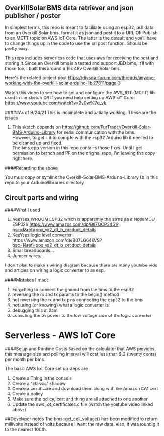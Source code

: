 ## OverkillSolar BMS data retriever and json publisher / poster
In simplest terms, this repo is meant to facilitate using an esp32, pull data from an Overkill Solar bms, format it as json and post it to a URL OR Publish to an MQTT topic on AWS IoT Core.  The latter is the default and you'll have to change things up in the code to use the url post function.  Should be pretty easy.

This repo includes serverless code that uses aws for receiving the post and storing it.  Since an Overkill bms is a tested and support JBD bms, it'll with
those too.  I built this around a 16s 48v Overkill Solar bms.
   
Here's the related project post https://diysolarforum.com/threads/anyone-working-with-the-overkill-solar-arduino-lib.27811/page-3

Watch this video to see how to get and configure the AWS_IOT (MQTT) lib used in the sketch OR if you need help setting up AWS IoT Core: https://www.youtube.com/watch?v=2y0w977q_yk

#####As of 9/24/21 This is incomplete and patially working.  These are the issues

1. This sketch depends on https://github.com/FurTrader/Overkill-Solar-BMS-Arduino-Library for serial communication with the bms.  
However, to get it it to compile with the esp32 Arduino lib it needed to be cleaned up and fixed.   
The bms.cpp version in this repo contains those fixes.  Until I get permission to branch and PR on the original repo, 
I'm leaving this copy right here. 

####Regarding the above

You must copy or symlink the Overkill-Solar-BMS-Arduino-Library lib in this repo to your Arduino/libraries directory


## Circuit parts and wiring

####What I used

1. KeeYees WROOM ESP32 which is apparently the same as a NodeMCU ESP32S https://www.amazon.com/dp/B07QCP2451?psc=1&ref=ppx_yo2_dt_b_product_details
2. KeeYees logic level converter https://www.amazon.com/dp/B07LG646VS?psc=1&ref=ppx_yo2_dt_b_product_details
3. Small breadboards...
4. Jumper wires...

I don't plan to make a wiring diagram because there are many youtube vids and articles on wiring a logic converter to an esp.

####Mistakes I made
1. Forgetting to connect the ground from the bms to the esp32
2. reversing the rx and tx params to the begin() method
3. not reversing the rx and tx pins connecting the esp32 to the bms
4. not using (or knowing) what a logic converter is
5. debugging this at 2am
6. conecting the 5v power to the low voltage side of the logic converter

# Serverless - AWS IoT Core

####Setup and Runtime Costs
Based on the calculator that AWS provides, this message size and polling interval will cost less than $.2 (twenty cents) per month per bms.

The basic AWS IoT Core set up steps are
1. Create a Thing in the console
2. Create a "classic" shadow
3. Create a certificate and download them along with the Amazon CA1 cert
4. Create a policy
5. Make sure the policy, cert and thing are all attached to one another
6. Update the aws_iot_certificates.c file (watch the youtube video linked above)
 
##Developer notes
The bms::get_cell_voltage() has been modified to return millivolts instead of volts because I want the raw data.  Also, it was roundig it to the nearest 100th.

